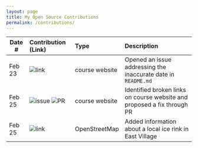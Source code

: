 ```yaml
---
layout: page
title: My Open Source Contributions
permalink: /contributions/
---
```


<!--
Type of the contribution should be "Wikipedia edit", "OpenStreet Map feature", "Documentation", "Course website", "Blog",
"Browser Add-on", etc.

The description should include a brief summary of what you did.

The link should bring us to a public page that shows your contribution. 

Replace the first row with your own contribution. 

-->





| Date #       | Contribution (Link)  | Type  | Description |
|---|:---|:---|:---|
| Feb 23   | ![link](https://github.com/joannakl/ossd/issues/93)  | course website    |   Opened an issue addressing the inaccurate date in `README.md`  |
| Feb 25   |   ![issue](https://www.openstreetmap.org/changeset/147912227) ![PR](https://www.openstreetmap.org/changeset/147912227)   |  course website   |  Identified broken links on course website and proposed a fix through PR    |
| Feb 25   | ![link](https://www.openstreetmap.org/changeset/147912227)    |  OpenStreetMap   |   Added information about a local ice rink in East Village   |
